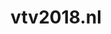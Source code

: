 ---
layout: post
title:  "vtv2018.nl"
internal_url:  "/dutchgov/vtv2018.nl.html"
subdomains_count: 4
all_subdomains_count: 5
urls_count: 4
ssl_rank: 0
http_rank: 47.5
url_link: /data/vtv2018.nl/urls.txt
all_subdomains_link: /data/vtv2018.nl/all_subdomains.txt
subdomains_link: /data/vtv2018.nl/subdomains.txt
categories: dutchgov
---